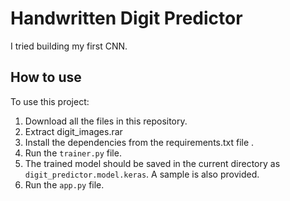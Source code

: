 # Handwritten Digit Predictor

I tried building my first CNN.


## How to use

To use this project:

1) Download all the files in this repository.
2) Extract digit_images.rar
3) Install the dependencies from the requirements.txt file .
4) Run the `trainer.py` file.
5) The trained model should be saved in the current directory as `digit_predictor.model.keras`. A sample is also provided.
6) Run the `app.py` file.
